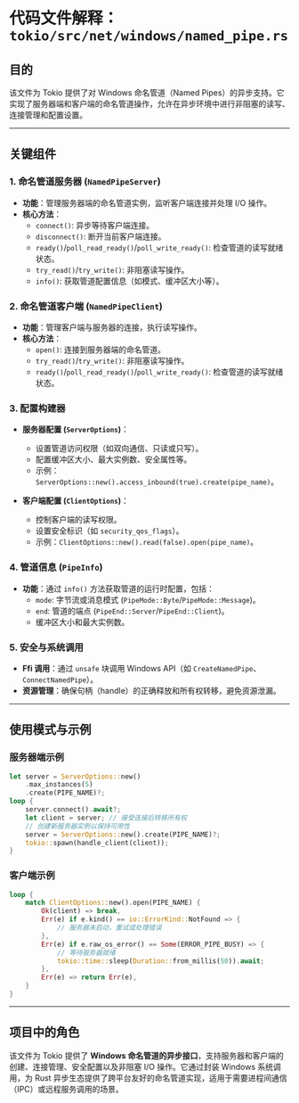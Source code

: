 # 代码文件解释：`tokio/src/net/windows/named_pipe.rs`

## **目的**
该文件为 Tokio 提供了对 Windows 命名管道（Named Pipes）的异步支持。它实现了服务器端和客户端的命名管道操作，允许在异步环境中进行非阻塞的读写、连接管理和配置设置。

---

## **关键组件**

### **1. 命名管道服务器 (`NamedPipeServer`)**
- **功能**：管理服务器端的命名管道实例，监听客户端连接并处理 I/O 操作。
- **核心方法**：
  - `connect()`: 异步等待客户端连接。
  - `disconnect()`: 断开当前客户端连接。
  - `ready()`/`poll_read_ready()`/`poll_write_ready()`: 检查管道的读写就绪状态。
  - `try_read()`/`try_write()`: 非阻塞读写操作。
  - `info()`: 获取管道配置信息（如模式、缓冲区大小等）。

### **2. 命名管道客户端 (`NamedPipeClient`)**
- **功能**：管理客户端与服务器的连接，执行读写操作。
- **核心方法**：
  - `open()`: 连接到服务器端的命名管道。
  - `try_read()`/`try_write()`: 非阻塞读写操作。
  - `ready()`/`poll_read_ready()`/`poll_write_ready()`: 检查管道的读写就绪状态。

### **3. 配置构建器**
- **服务器配置 (`ServerOptions`)**：
  - 设置管道访问权限（如双向通信、只读或只写）。
  - 配置缓冲区大小、最大实例数、安全属性等。
  - 示例：`ServerOptions::new().access_inbound(true).create(pipe_name)`。

- **客户端配置 (`ClientOptions`)**：
  - 控制客户端的读写权限。
  - 设置安全标识（如 `security_qos_flags`）。
  - 示例：`ClientOptions::new().read(false).open(pipe_name)`。

### **4. 管道信息 (`PipeInfo`)**
- **功能**：通过 `info()` 方法获取管道的运行时配置，包括：
  - `mode`: 字节流或消息模式 (`PipeMode::Byte`/`PipeMode::Message`)。
  - `end`: 管道的端点 (`PipeEnd::Server`/`PipeEnd::Client`)。
  - 缓冲区大小和最大实例数。

### **5. 安全与系统调用**
- **Ffi 调用**：通过 `unsafe` 块调用 Windows API（如 `CreateNamedPipe`、`ConnectNamedPipe`）。
- **资源管理**：确保句柄（handle）的正确释放和所有权转移，避免资源泄漏。

---

## **使用模式与示例**
### **服务器端示例**
```rust
let server = ServerOptions::new()
    .max_instances(5)
    .create(PIPE_NAME)?;
loop {
    server.connect().await?;
    let client = server; // 接受连接后转移所有权
    // 创建新服务器实例以保持可用性
    server = ServerOptions::new().create(PIPE_NAME)?;
    tokio::spawn(handle_client(client));
}
```

### **客户端示例**
```rust
loop {
    match ClientOptions::new().open(PIPE_NAME) {
        Ok(client) => break,
        Err(e) if e.kind() == io::ErrorKind::NotFound => {
            // 服务器未启动，重试或处理错误
        },
        Err(e) if e.raw_os_error() == Some(ERROR_PIPE_BUSY) => {
            // 等待服务器就绪
            tokio::time::sleep(Duration::from_millis(50)).await;
        },
        Err(e) => return Err(e),
    }
}
```

---

## **项目中的角色**
该文件为 Tokio 提供了 **Windows 命名管道的异步接口**，支持服务器和客户端的创建、连接管理、安全配置以及非阻塞 I/O 操作。它通过封装 Windows 系统调用，为 Rust 异步生态提供了跨平台友好的命名管道实现，适用于需要进程间通信（IPC）或远程服务调用的场景。
